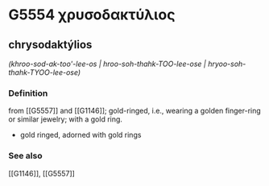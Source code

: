 # G5554 χρυσοδακτύλιος

## chrysodaktýlios

_(khroo-sod-ak-too'-lee-os | hroo-soh-thahk-TOO-lee-ose | hryoo-soh-thahk-TYOO-lee-ose)_

### Definition

from [[G5557]] and [[G1146]]; gold-ringed, i.e., wearing a golden finger-ring or similar jewelry; with a gold ring.

- gold ringed, adorned with gold rings

### See also

[[G1146]], [[G5557]]

